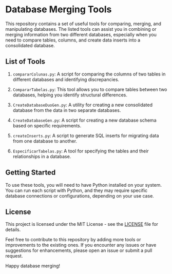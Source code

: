 # Database Merging Tools

This repository contains a set of useful tools for comparing, merging, and manipulating databases. The listed tools can assist you in combining or merging information from two different databases, especially when you need to compare tables, columns, and create data inserts into a consolidated database.

## List of Tools

1. `compararColunas.py`: A script for comparing the columns of two tables in different databases and identifying discrepancies.

2. `CompararTabelas.py`: This tool allows you to compare tables between two databases, helping you identify structural differences.

3. `CreateDatabaseDuoGen.py`: A utility for creating a new consolidated database from the data in two separate databases.

4. `CreateDatabaseGen.py`: A script for creating a new database schema based on specific requirements.

5. `createInserts.py`: A script to generate SQL inserts for migrating data from one database to another.

6. `EspecificarTabelas.py`: A tool for specifying the tables and their relationships in a database.

## Getting Started

To use these tools, you will need to have Python installed on your system. You can run each script with Python, and they may require specific database connections or configurations, depending on your use case.

## License

This project is licensed under the MIT License - see the [LICENSE](LICENSE) file for details.

Feel free to contribute to this repository by adding more tools or improvements to the existing ones. If you encounter any issues or have suggestions for enhancements, please open an issue or submit a pull request.

Happy database merging!
